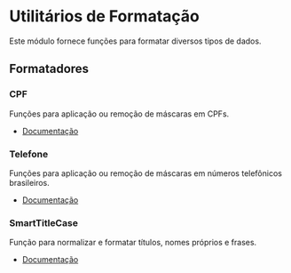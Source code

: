 # Utilitários de Formatação

Este módulo fornece funções para formatar diversos tipos de dados.

## Formatadores

### CPF

Funções para aplicação ou remoção de máscaras em CPFs.

- [Documentação](./cpf.md)

### Telefone

Funções para aplicação ou remoção de máscaras em números telefônicos brasileiros.

- [Documentação](./phone.md)

### SmartTitleCase

Função para normalizar e formatar títulos, nomes próprios e frases.

- [Documentação](./smartTitleCase.md)
